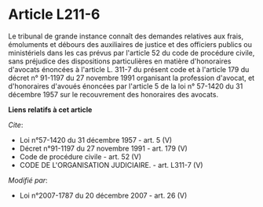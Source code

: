 # Article L211-6

Le tribunal de grande instance connaît des demandes relatives aux frais, émoluments et débours des auxiliaires de justice et
des officiers publics ou ministériels dans les cas prévus par l'article 52 du code de procédure civile, sans préjudice des
dispositions particulières en matière d'honoraires d'avocats énoncées à l'article L. 311-7 du présent code et à l'article 179
du décret n° 91-1197 du 27 novembre 1991 organisant la profession d'avocat, et d'honoraires d'avoués énoncées par l'article 5
de la loi n° 57-1420 du 31 décembre 1957 sur le recouvrement des honoraires des avocats.

**Liens relatifs à cet article**

_Cite_:

  - Loi n°57-1420 du 31 décembre 1957 - art. 5 (V)
  - Décret n°91-1197 du 27 novembre 1991 - art. 179 (V)
  - Code de procédure civile - art. 52 (V)
  - CODE DE L'ORGANISATION JUDICIAIRE. - art. L311-7 (V)

_Modifié par_:

  - Loi n°2007-1787 du 20 décembre 2007 - art. 26 (V)
